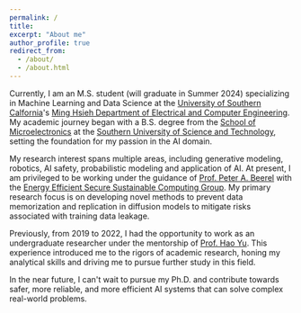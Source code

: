 ```yaml
---
permalink: /
title: 
excerpt: "About me"
author_profile: true
redirect_from: 
  - /about/
  - /about.html
---
```


Currently, I am an M.S. student (will graduate in Summer 2024) specializing in Machine Learning and Data Science at the [University of Southern Calfornia](https://www.usc.edu/)'s [Ming Hsieh Department of Electrical and Computer Engineering](https://minghsiehece.usc.edu/). My academic journey began with a B.S. degree from the [School of Microelectronics](https://sme.sustech.edu.cn/en/) at the [Southern University of Science and Technology](https://www.sustech.edu.cn/en/), setting the foundation for my passion in the AI domain.

My research interest spans multiple areas, including generative modeling, robotics, AI safety, probabilistic modeling and application of AI. At present, I am privileged to be working under the guidance of [Prof. Peter A. Beerel](https://viterbi.usc.edu/directory/faculty/Beerel/Peter) with the [Energy Efficient Secure Sustainable Computing Group](https://sites.usc.edu/eessc/). My primary research focus is on developing novel methods to prevent data memorization and replication in diffusion models to mitigate risks associated with training data leakage.

Previously, from 2019 to 2022, I had the opportunity to work as an undergraduate researcher under the mentorship of [Prof. Hao Yu](https://faculty.sustech.edu.cn/?tagid=yuh3&iscss=1&snapid=1&orderby=date&go=1). This experience introduced me to the rigors of academic research, honing my analytical skills and driving me to pursue further study in this field.

In the near future, I can't wait to pursue my Ph.D. and contribute towards safer, more reliable, and more efficient AI systems that can solve complex real-world problems.
